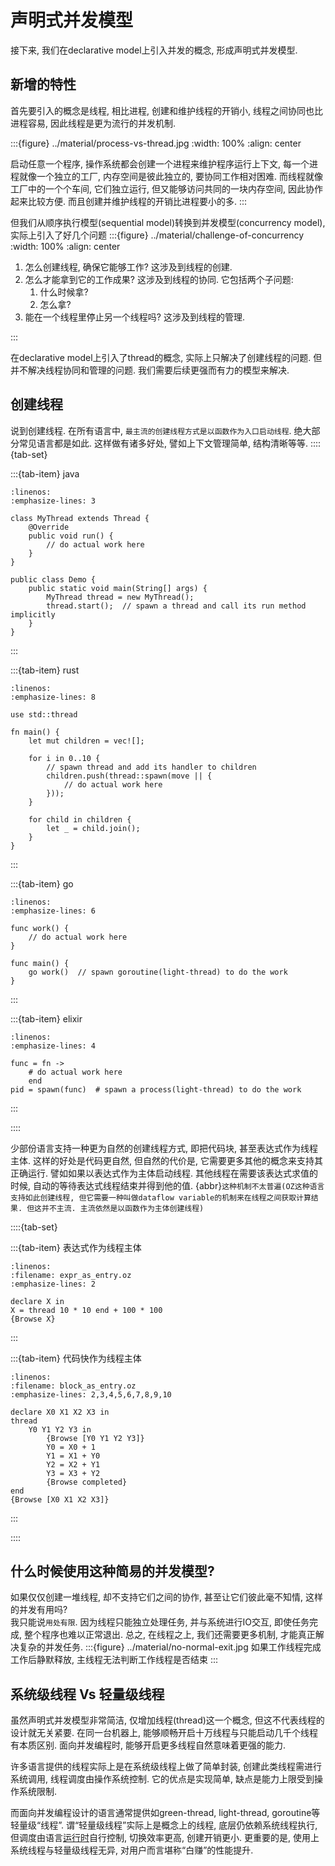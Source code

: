 # 声明式并发模型

接下来, 我们在declarative model上引入并发的概念, 形成声明式并发模型.

## 新增的特性

首先要引入的概念是线程, 相比进程, 创建和维护线程的开销小, 线程之间协同也比进程容易, 因此线程是更为流行的并发机制.

:::{figure} ../material/process-vs-thread.jpg
:width: 100%
:align: center

启动任意一个程序, 操作系统都会创建一个进程来维护程序运行上下文, 每一个进程就像一个独立的工厂, 内存空间是彼此独立的, 要协同工作相对困难. 而线程就像工厂中的一个个车间, 它们独立运行, 但又能够访问共同的一块内存空间, 因此协作起来比较方便. 而且创建并维护线程的开销比进程要小的多.
:::

但我们从顺序执行模型(sequential model)转换到并发模型(concurrency model), 实际上引入了好几个问题
:::{figure} ../material/challenge-of-concurrency
:width: 100%
:align: center

1. 怎么创建线程, 确保它能够工作? 这涉及到线程的创建.
2. 怎么才能拿到它的工作成果? 这涉及到线程的协同. 它包括两个子问题:
    1. 什么时候拿?
    2. 怎么拿?
3. 能在一个线程里停止另一个线程吗? 这涉及到线程的管理.

:::

在declarative model上引入了thread的概念, 实际上只解决了创建线程的问题. 但并不解决线程协同和管理的问题. 我们需要后续更强而有力的模型来解决.

## 创建线程

说到创建线程. 在所有语言中, `最主流的创建线程方式是以函数作为入口启动线程`. 绝大部分常见语言都是如此. 这样做有诸多好处, 譬如上下文管理简单, 结构清晰等等.
::::{tab-set}

:::{tab-item} java

```{code} java
:linenos:
:emphasize-lines: 3

class MyThread extends Thread {
    @Override
    public void run() {
        // do actual work here
    }
}

public class Demo {
    public static void main(String[] args) {
        MyThread thread = new MyThread();
        thread.start();  // spawn a thread and call its run method implicitly
    }
}
```

:::

:::{tab-item} rust

```{code} rust
:linenos:
:emphasize-lines: 8

use std::thread

fn main() {
    let mut children = vec![];
    
    for i in 0..10 {
        // spawn thread and add its handler to children
        children.push(thread::spawn(move || {
            // do actual work here
        }));
    }
    
    for child in children {
        let _ = child.join();
    }
}
```

:::

:::{tab-item} go

```{code} go
:linenos:
:emphasize-lines: 6

func work() {
    // do actual work here
}

func main() {
    go work()  // spawn goroutine(light-thread) to do the work
}
```

:::

:::{tab-item} elixir

```{code} elixir
:linenos:
:emphasize-lines: 4

func = fn ->
    # do actual work here
    end
pid = spawn(func)  # spawn a process(light-thread) to do the work
```

:::

::::

少部份语言支持一种更为自然的创建线程方式, 即把代码块, 甚至表达式作为线程主体. 这样的好处是代码更自然, 但自然的代价是, 它需要更多其他的概念来支持其正确运行. 譬如如果以表达式作为主体启动线程. 其他线程在需要该表达式求值的时候, 自动的等待表达式线程结束并得到他的值. {abbr}`这种机制不太普遍(OZ这种语言支持如此创建线程, 但它需要一种叫做dataflow variable的机制来在线程之间获取计算结果. 但这并不主流. 主流依然是以函数作为主体创建线程)`

::::{tab-set}

:::{tab-item} 表达式作为线程主体

```{code} oz
:linenos:
:filename: expr_as_entry.oz
:emphasize-lines: 2

declare X in 
X = thread 10 * 10 end + 100 * 100
{Browse X}
```

:::

:::{tab-item} 代码快作为线程主体

```{code} oz
:linenos:
:filename: block_as_entry.oz
:emphasize-lines: 2,3,4,5,6,7,8,9,10

declare X0 X1 X2 X3 in
thread
    Y0 Y1 Y2 Y3 in
        {Browse [Y0 Y1 Y2 Y3]}
        Y0 = X0 + 1
        Y1 = X1 + Y0
        Y2 = X2 + Y1
        Y3 = X3 + Y2
        {Browse completed}
end
{Browse [X0 X1 X2 X3]}
```

:::

::::

## 什么时候使用这种简易的并发模型? 

如果仅仅创建一堆线程, 却不支持它们之间的协作, 甚至让它们彼此毫不知情, 这样的并发有用吗? \
我只能说`用处有限`. 因为线程只能独立处理任务, 并与系统进行IO交互, 即使任务完成, 整个程序也难以正常退出. 总之, 在线程之上, 我们还需要更多机制, 才能真正解决复杂的并发任务. 
:::{figure} ../material/no-normal-exit.jpg
如果工作线程完成工作后静默释放, 主线程无法判断工作线程是否结束
:::

## 系统级线程 Vs 轻量级线程

虽然声明式并发模型非常简洁, 仅增加线程(thread)这一个概念, 但这不代表线程的设计就无关紧要. 在同一台机器上, 能够顺畅开启十万线程与只能启动几千个线程有本质区别. 面向并发编程时, 能够开启更多线程自然意味着更强的能力.   

许多语言提供的线程实际上是在系统级线程上做了简单封装, 创建此类线程需进行系统调用, 线程调度由操作系统控制. 它的优点是实现简单, 缺点是能力上限受到操作系统限制.   

而面向并发编程设计的语言通常提供如green-thread, light-thread, goroutine等轻量级“线程”. 谓“轻量级线程”实际上是概念上的线程, 底层仍依赖系统线程执行, 但调度由语言[运行时](https://en.wikipedia.org/wiki/Runtime_system)自行控制, 切换效率更高, 创建开销更小. 更重要的是, 使用上系统线程与轻量级线程无异, 对用户而言堪称“白赚”的性能提升. 
